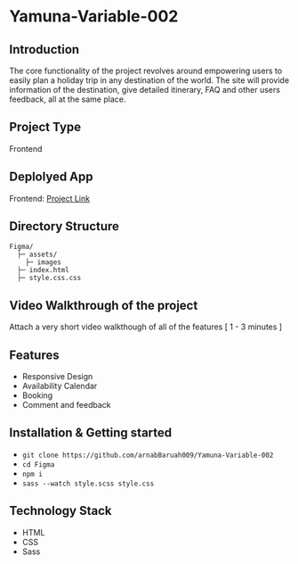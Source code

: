 # Yamuna-Variable-002

## Introduction
The core functionality of the project revolves around empowering users to easily plan a holiday trip in any destination of the world. The site will provide information of the destination, give detailed itinerary, FAQ and other users feedback, all at the same place.

## Project Type
Frontend

## Deplolyed App
Frontend: [Project Link](https://warm-pie-10ae1e.netlify.app/)

## Directory Structure
```
Figma/
  ├─ assets/
    ├─ images
  ├─ index.html
  ├─ style.css.css
```

## Video Walkthrough of the project
Attach a very short video walkthough of all of the features [ 1 - 3 minutes ]

## Features
- Responsive Design
- Availability Calendar
- Booking
- Comment and feedback

## Installation & Getting started

- ```git clone https://github.com/arnabBaruah009/Yamuna-Variable-002```
- ```cd Figma```
- ```npm i```
- ```sass --watch style.scss style.css```

## Technology Stack
- HTML
- CSS
- Sass